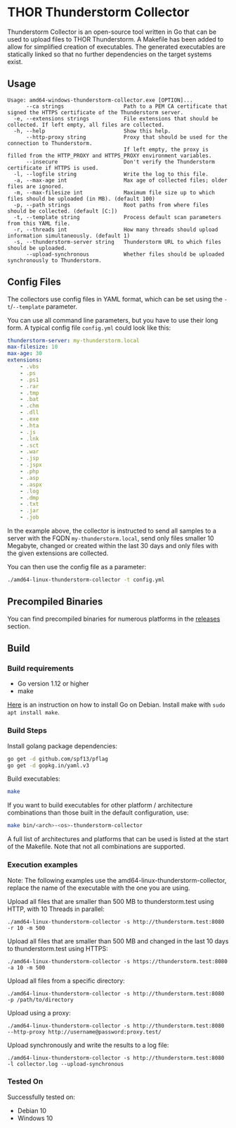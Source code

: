# THOR Thunderstorm Collector

Thunderstorm Collector is an open-source tool written in Go that can be used to upload files to THOR Thunderstorm.
A Makefile has been added to allow for simplified creation of executables. The generated executables are statically linked so that no further dependencies on the target systems exist.

## Usage

```help
Usage: amd64-windows-thunderstorm-collector.exe [OPTION]...
      --ca strings                   Path to a PEM CA certificate that signed the HTTPS certificate of the Thunderstorm server.
  -e, --extensions strings           File extensions that should be collected. If left empty, all files are collected.
  -h, --help                         Show this help.
      --http-proxy string            Proxy that should be used for the connection to Thunderstorm.
                                     If left empty, the proxy is filled from the HTTP_PROXY and HTTPS_PROXY environment variables.
      --insecure                     Don't verify the Thunderstorm certificate if HTTPS is used.
  -l, --logfile string               Write the log to this file.
  -a, --max-age int                  Max age of collected files; older files are ignored.
  -m, --max-filesize int             Maximum file size up to which files should be uploaded (in MB). (default 100)
  -p, --path strings                 Root paths from where files should be collected. (default [C:])
  -t, --template string              Process default scan parameters from this YAML file.
  -r, --threads int                  How many threads should upload information simultaneously. (default 1)
  -s, --thunderstorm-server string   Thunderstorm URL to which files should be uploaded.
      --upload-synchronous           Whether files should be uploaded synchronously to Thunderstorm.
```

## Config Files

The collectors use config files in YAML format, which can be set using the `-t`/`--template` parameter.

You can use all command line parameters, but you have to use their long form. A typical config file `config.yml` could look like this:

```yaml
thunderstorm-server: my-thunderstorm.local
max-filesize: 10
max-age: 30
extensions:
    - .vbs
    - .ps
    - .ps1
    - .rar
    - .tmp
    - .bat
    - .chm
    - .dll
    - .exe
    - .hta
    - .js
    - .lnk
    - .sct
    - .war
    - .jsp
    - .jspx
    - .php
    - .asp
    - .aspx
    - .log
    - .dmp
    - .txt
    - .jar
    - .job
```

In the example above, the collector is instructed to send all samples to a server with the FQDN `my-thunderstorm.local`, send only files smaller 10 Megabyte, changed or created within the last 30 days and only files with the given extensions are collected.

You can then use the config file as a parameter:

```bash
./amd64-linux-thunderstorm-collector -t config.yml
```

## Precompiled Binaries

You can find precompiled binaries for numerous platforms in the [releases](/releases) section.

## Build

### Build requirements

- Go version 1.12 or higher
- make

[Here](https://www.digitalocean.com/community/tutorials/how-to-install-go-on-debian-10) is an instruction on how to install Go on Debian. Install make with `sudo apt install make`.

### Build Steps

Install golang package dependencies:

```bash
go get -d github.com/spf13/pflag
go get -d gopkg.in/yaml.v3
```

Build executables:

```bash
make
```

If you want to build executables for other platform / architecture combinations than those built in the default configuration, use:

```bash
make bin/<arch>-<os>-thunderstorm-collector
```

A full list of architectures and platforms that can be used is listed at the start of the Makefile. Note that not all combinations are supported.

### Execution examples

Note: The following examples use the amd64-linux-thunderstorm-collector, replace
the name of the executable with the one you are using.

Upload all files that are smaller than 500 MB to thunderstorm.test using HTTP, with 10 Threads in parallel:

```
./amd64-linux-thunderstorm-collector -s http://thunderstorm.test:8080 -r 10 -m 500
```

Upload all files that are smaller than 500 MB and changed in the last 10 days to thunderstorm.test using HTTPS:
```
./amd64-linux-thunderstorm-collector -s https://thunderstorm.test:8080 -a 10 -m 500
```

Upload all files from a specific directory:
```
./amd64-linux-thunderstorm-collector -s http://thunderstorm.test:8080 -p /path/to/directory
```

Upload using a proxy:
```
./amd64-linux-thunderstorm-collector -s http://thunderstorm.test:8080 --http-proxy http://username@password:proxy.test/
```

Upload synchronously and write the results to a log file:
```
./amd64-linux-thunderstorm-collector -s http://thunderstorm.test:8080 -l collector.log --upload-synchronous
```

### Tested On

Successfully tested on:

- Debian 10
- Windows 10

